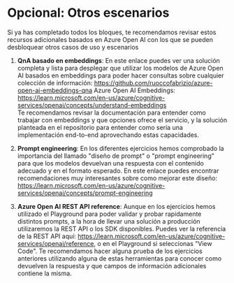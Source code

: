# Opcional: Otros escenarios

Si ya has completado todos los bloques, te recomendamos revisar estos recursos adicionales basados en Azure Open AI con los que se pueden desbloquear otros casos de uso y escenarios

1. **QnA basado en embeddings**:
    En este enlace puedes ver una solución completa y lista para desplegar que utilizar los modelos de Azure Open AI basados en embeddings para poder hacer consultas sobre cualquier colección de información: https://github.com/ruoccofabrizio/azure-open-ai-embeddings-qna
    Azure Open AI Embeddings: https://learn.microsoft.com/en-us/azure/cognitive-services/openai/concepts/understand-embeddings   
    Te recomendamos revisar la documentación para entender como trabajar con embeddings y que opciones ofrece el servicio, y la solución planteada en el repositorio para entender como sería una implementación end-to-end aprovechando estas capacidades.

2. **Prompt engineering**:
    En los diferentes ejercicios hemos comprobado la importancia del llamado "diseño de prompt" o "prompt engineering" para que los modelos devuelvan una respuesta con el contenido adecuado y en el formato esperado. En este enlace puedes encontrar recomendaciones muy interesantes sobre como mejorar este diseño: https://learn.microsoft.com/en-us/azure/cognitive-services/openai/concepts/prompt-engineering
    
3. **Azure Open AI REST API reference**:
    Aunque en los ejercicios hemos utilizado el Playground para poder validar y probar rapidamente distintos prompts, a la hora de llevar una solución a producción utilizaremos la REST API o los SDK disponibles. Puedes ver la referencia de la REST API aquí: https://learn.microsoft.com/en-us/azure/cognitive-services/openai/reference, o en el Playground si seleccionas "View Code". Te recomendamos hacer alguna prueba de los ejercicios anteriores utilizando alguna de estas herramientas para conocer como devuelven la respuesta y que campos de información adicionales contiene la misma. 

